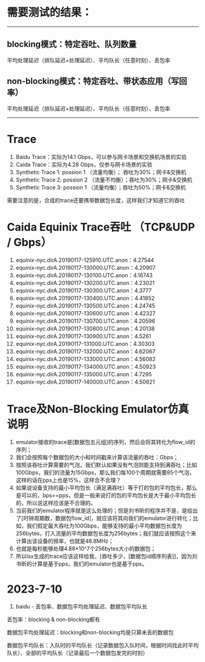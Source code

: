 # 需要测试的结果：

------

## blocking模式：特定吞吐、队列数量

平均处理延迟（排队延迟+处理延迟）、平均队长（任意时刻）、丢包率

## non-blocking模式：特定吞吐、带状态应用（写回率）

平均处理延迟（排队延迟+处理延迟）、平均队长（任意时刻）、丢包率

-------

# Trace

1. Baidu Trace：实际为14.1 Gbps，可以参与网卡场景和交换机场景的实验
2. Caida Trace：实际为4.28 Gbps，仅参与网卡场景的实验
3. Synthetic Trace 1: possion 1 （流量均衡）； 吞吐为30%；网卡&交换机
4. Synthetic Trace 2: possion 2 （流量不均衡）；吞吐为30%；网卡&交换机
5. Synthetic Trace 3: possion 1 （流量均衡）；吞吐为50%；网卡&交换机

需要注意的是，合成的trace还要携带数据包长度，这样我们才知道它的吞吐

# Caida Equinix Trace吞吐 （TCP&UDP / Gbps）

1. equinix-nyc.dirA.20190117-125910.UTC.anon：4.27544
2. equinix-nyc.dirA.20190117-130000.UTC.anon：4.20907
3. equinix-nyc.dirA.20190117-130100.UTC.anon：4.16743
4. equinix-nyc.dirA.20190117-130200.UTC.anon：4.23021
5. equinix-nyc.dirA.20190117-130300.UTC.anon：4.3777
6. equinix-nyc.dirA.20190117-130400.UTC.anon：4.41852
7. equinix-nyc.dirA.20190117-130500.UTC.anon：4.24745
8. equinix-nyc.dirA.20190117-130600.UTC.anon：4.42327
9. equinix-nyc.dirA.20190117-130700.UTC.anon：4.20596
10. equinix-nyc.dirA.20190117-130800.UTC.anon：4.20138
11. equinix-nyc.dirA.20190117-130900.UTC.anon：4.5261
12. equinix-nyc.dirA.20190117-131000.UTC.anon：4.30303
13. equinix-nyc.dirA.20190117-132000.UTC.anon：4.62067
14. equinix-nyc.dirA.20190117-133000.UTC.anon：4.56082
15. equinix-nyc.dirA.20190117-134000.UTC.anon：4.50923
16. equinix-nyc.dirA.20190117-135000.UTC.anon：4.7295
17. equinix-nyc.dirA.20190117-140000.UTC.anon：4.50621

# Trace及Non-Blocking Emulator仿真说明

1. emulator接收的trace是[数据包五元组]的序列，然后会将其转化为flow_id的序列；
2. 我们会按照每个数据包的大小和时间戳来计算该流量的吞吐：Gbps；
3. 按照该吞吐计算需要的气泡，我们默认如果没有气泡则能支持到满吞吐；比如100Gbps，我们的流量为15Gbps，那么我们每100个周期就需要85个气泡，这样的话在pps上也是15%，这样合不合理？
4. 如果说设备支持的最小平均包长（满足满吞吐）等于打的包的平均包长，那么是可以的，bps==pps，但是一般来说打的包的平均包长是大于最小平均包长的，所以说这样应该是不合理的。
5. 当前我们的emulator程序就是这么处理的；但是刘书昕的程序并不是，是给出了[时钟周期数，数据包flow_id]，就应该将其向我们的emulator进行转化；比如，我们假定最大吞吐为100Gbps，能够支持的最小平均数据包长度为256bytes，打入流量的平均数据包长度为256bytes；我们就应该按照这个来计算出该设备的频率，也就是48.8MHz；
6. 也就是每秒能够处理4.88*10^7个256bytes大小的数据包；
7. 所以lsx生成的trace应该这样给我，[吞吐多少，[数据包id顺序列表]]，因为刘书昕的计算是基于pps，我们的emulator也是基于pps。

# 2023-7-10

1. baidu - 丢包率、数据包平均处理延迟、数据包平均队长

丢包率：blocking & non-blocking都有

数据包平均处理延迟：blocking和non-blocking均是只算未丢的数据包

数据包平均队长：入队时的平均队长（记录数据包入队时间，根据时间找此时平均队长）、全部的平均队长（记录最后一个数据包发完的时刻）
